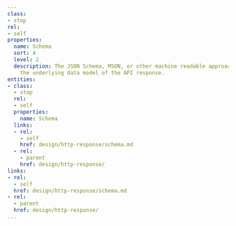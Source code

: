 ```yaml
---
class:
- stop
rel:
- self
properties:
  name: Schema
  sort: 4
  level: 2
  description: The JSON Schema, MSON, or other machine readable approach to defining
    the underlying data model of the API response.
entities:
- class:
  - stop
  rel:
  - self
  properties:
    name: Schema
  links:
  - rel:
    - self
    href: design/http-response/schema.md
  - rel:
    - parent
    href: design/http-response/
links:
- rel:
  - self
  href: design/http-response/schema.md
- rel:
  - parent
  href: design/http-response/
...
```

